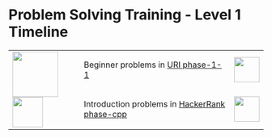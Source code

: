 # Problem Solving Training - Level 1 Timeline

<table>
    <tbody>
        <tr>
        <td rowspan=2 align="left" width="30%">
            <img src="https://github.com/cs-MohamedAyman/cs-MohamedAyman/blob/main/100-days/day.jpg" width="90px"></img>
            <img src="https://github.com/cs-MohamedAyman/cs-MohamedAyman/blob/main/100-days/01.jpg" width="60px"></img>
        </td>
        <td align="left" width="70%">Beginner problems in <a href="https://github.com/cs-MohamedAyman/Problem-Solving-Training/tree/master/level-1/uri-phase-1-1">URI phase-1-1</a></td>
        <td><img src="https://github.com/cs-MohamedAyman/Problem-Solving-Training/blob/master/online-judges-logos/uri.jpg" width="50px"></img></td>
        </tr>
        <tr>
        <td align="left" width="70%">Introduction problems in <a href="https://github.com/cs-MohamedAyman/Problem-Solving-Training/tree/master/level-1/hackerrank-phase-1-cpp">HackerRank phase-cpp</a></td>
        <td><img src="https://github.com/cs-MohamedAyman/Problem-Solving-Training/blob/master/online-judges-logos/hackerrank.jpg" width="50px"></img></td>
        </tr>
    </tbody>
</table>
